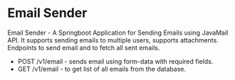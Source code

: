 # Email Sender
 Email Sender - A Springboot Application for Sending Emails using JavaMail API. It supports sending emails to multiple users, supports attachments. 
Endpoints to send email and to fetch all sent emails.
  - POST /v1/email - sends email using form-data with required fields.
  - GET /v1/email - to get list of all emails from the database.
